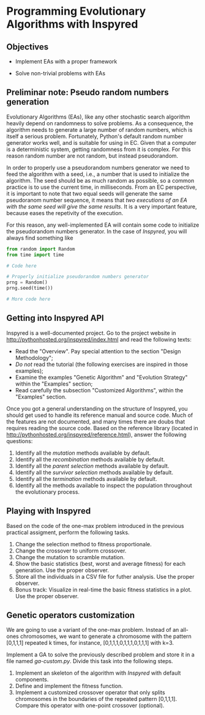 # Programming Evolutionary Algorithms with Inspyred

## Objectives

* Implement EAs with a proper framework

* Solve non-trivial problems with EAs

## Preliminar note: Pseudo random numbers generation

Evolutionary Algorithms (EAs), like any other stochastic search algorithm heavily depend on randomness to solve problems. As a consequence, the algorithm needs to generate a large number of random numbers, which is itself a serious problem. Fortunately, Python's default random number generator works well, and is suitable for using in EC. Given that a computer is a deterministic system, getting randomness from it is complex. For this reason random number are not random, but instead pseudorandom.

In order to properly use a pseudorandom numbers generator we need to feed the algorithm with a seed, i.e., a number that is used to initialize the algorithm. The seed should be as much random as possible, so a common practice is to use the current time, in milliseconds. From an EC perspective, it is important to note that two equal seeds will generate the same pseudoranom number sequence, it means that *two executions of an EA with the same seed will give the same results*. It is a very important feature, because eases the repetivity of the execution.

For this reason, any well-implemented EA will contain some code to initialize the pseudorandom numbers generator. In the case of *Inspyred*, you will always find something like

```Python
from random import Random
from time import time

# Code here

# Properly initialize pseudorandom numbers generator
prng = Random()
prng.seed(time())

# More code here
```

## Getting into Inspyred API

Inspyred is a well-documented project. Go to the project website in http://pythonhosted.org/inspyred/index.html and read the following texts:

* Read the "Overview". Pay special attention to the section "Design Methodology";
* *Do not* read the tutorial (the following exercises are inspired in those examples);
* Examine the examples "Genetic Algorithm" and "Evolution Strategy" within the "Examples" section;
* Read carefully the subsection "Customized Algorithms",  within the "Examples" section.

Once you got a general understanding on the structure of Inspyred, you should get used to handle its reference manual and source code. Much of the features are not documented, and many times there are doubs that requires reading the source code. Based on the reference library (located in http://pythonhosted.org/inspyred/reference.html), answer the following questions:

1. Identify all the *mutation* methods available by default.
2. Identify all the *recombination* methods available by default.
3. Identify all the *parent selection* methods available by default.
4. Identify all the *survivor selection* methods available by default.
5. Identify all the *termination* methods available by default.
6. Identify all the methods available to inspect the population throughout the evolutionary process.

## Playing with Inspyred

Based on the code of the one-max problem introduced in the previous practical assigment, perform the following tasks.

1. Change the selection method to fitness proportionale.
2. Change the crossover to uniform crossover.
3. Change the mutation to scramble mutation.
4. Show the basic statistics (best, worst and average fitness) for each generation. Use the proper observer.
5. Store all the individuals in a CSV file for futher analysis. Use the proper observer.
6. Bonus track: Visualize in real-time the basic fitness statistics in a plot. Use the proper observer.

## Genetic operators customization

We are going to use a variant of the one-max problem. Instead of an all-ones chromosomes, we want to generate a chromosome with the pattern [0,1,1,1] repeated k times, for instance, [0,1,1,1,0,1,1,1,0,1,1,1] with k=3. 

Implement a GA to solve the previously described problem and store it in a file named *ga-custom.py*. Divide this task into the following steps.

1. Implement an skeleton of the algorithm with *Inspyred* with default components.
2. Define and implement the fitness function.
3. Implement a customized crossover operator that only splits chromosomes in the boundaries of the repeated pattern [0,1,1,1]. Compare this operator with one-point crossover (optional).
